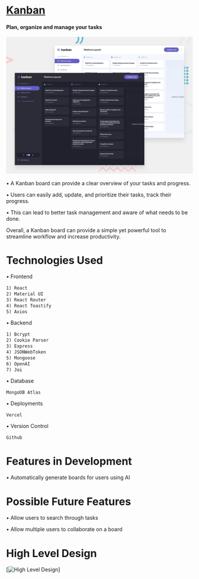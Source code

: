# [Kanban](https://kanban-sanchit.vercel.app/register)
#### Plan, organize and manage your tasks

[![Room GPT](./readme-resources/preview.jpg)](https://kanban-sanchit.vercel.app/register)

• A Kanban board can provide a clear overview of your tasks and progress.

• Users can easily add, update, and prioritize their tasks, track their progress.

• This can lead to better task management and aware of what needs to be done. 
 
Overall, a Kanban board can provide a simple yet powerful tool to streamline workflow and increase productivity.

# Technologies Used

• Frontend

    1) React
    2) Material UI
    3) React Router
    4) React Toastify
    5) Axios

• Backend

    1) Bcrypt
    2) Cookie Parser
    3) Express
    4) JSONWebToken
    5) Mongoose
    6) OpenAI
    7) Joi

• Database 

    MongoDB Atlas

• Deployments

    Vercel

• Version Control

    Github


# Features in Development

• Automatically generate boards for users using AI

# Possible Future Features

• Allow users to search through tasks

• Allow multiple users to collaborate on a board


# High Level Design

[![High Level Design](./readme-resources/highLevelDesign.jpg)]





